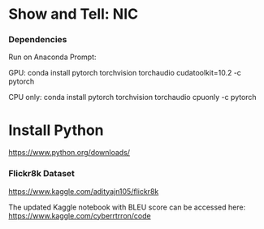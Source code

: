 # Show and Tell: NIC

### Dependencies

Run on Anaconda Prompt:

GPU:    conda install pytorch torchvision torchaudio cudatoolkit=10.2 -c pytorch

CPU only:    conda install pytorch torchvision torchaudio cpuonly -c pytorch

# Install Python

https://www.python.org/downloads/

### Flickr8k Dataset

https://www.kaggle.com/adityajn105/flickr8k

The updated Kaggle notebook with BLEU score can be accessed here:
https://www.kaggle.com/cyberrtrron/code
